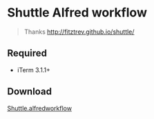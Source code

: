 # Shuttle Alfred workflow

> Thanks <http://fitztrev.github.io/shuttle/>

## Required

- iTerm 3.1.1+

## Download

[Shuttle.alfredworkflow](https://github.com/zhwei/shuttle-alfred-workflow/raw/master/Shuttle.alfredworkflow)
